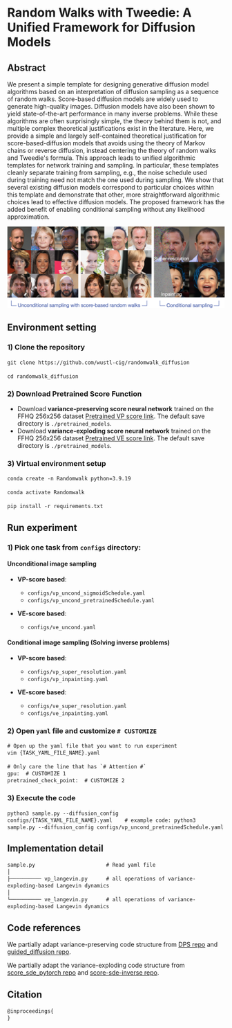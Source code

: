 # Random Walks with Tweedie: A Unified Framework for Diffusion Models

<!-- ![result-gif1](./figures/thumbnail.gif) -->
<!-- <img src="./figures/thumbnail.gif" autoplay="false" loop="false"> -->
<!--
![result-gif1](./figures/inpainting.gif)
![result-git2](./figures/super_resolution.gif)
-->

## Abstract
We present a simple template for designing generative diffusion model algorithms based on an interpretation of diffusion sampling as a sequence of random walks.
Score-based diffusion models are widely used to generate high-quality images.
Diffusion models have also been shown to yield state-of-the-art performance in many inverse problems.
While these algorithms are often surprisingly simple,
the theory behind them is not,
and multiple complex theoretical justifications exist in the literature.
Here,
we provide a simple and largely self-contained theoretical justification
for score-based-diffusion models
that avoids using the theory of Markov chains or reverse diffusion,
instead centering the theory of random walks and Tweedie's formula.
This approach leads to unified algorithmic templates for network training and sampling.
In particular, these templates cleanly separate training from sampling,
e.g., the noise schedule used during training need not match the one used during sampling.
We show that several existing diffusion models correspond to particular choices within this template
and demonstrate that other, more straightforward algorithmic choices
lead to effective diffusion models.
The proposed framework has the added benefit of enabling conditional sampling without any likelihood approximation.

![cover-img](./figures/cover.png)

## Environment setting

### 1) Clone the repository
```
git clone https://github.com/wustl-cig/randomwalk_diffusion

cd randomwalk_diffusion
```

### 2) Download Pretrained Score Function

- Download **variance-preserving score neural network** trained on the FFHQ 256x256 dataset [Pretrained VP score link](https://drive.google.com/drive/folders/1jElnRoFv7b31fG0v6pTSQkelbSX3xGZh). The default save directory is `./pretrained_models`.
- Download **variance-exploding score neural network** trained on the FFHQ 256x256 dataset [Pretrained VE score link](https://drive.google.com/drive/folders/1-2tUJ3tOU2AruyMYPB33x1aWVOQMSygM). The default save directory is `./pretrained_models`.


### 3) Virtual environment setup
```
conda create -n Randomwalk python=3.9.19

conda activate Randomwalk

pip install -r requirements.txt
```

## Run experiment

### 1) Pick one task from `configs` directory:

#### Unconditional image sampling

- **VP-score based**:
  - `configs/vp_uncond_sigmoidSchedule.yaml`
  - `configs/vp_uncond_pretrainedSchedule.yaml`

- **VE-score based**:
  - `configs/ve_uncond.yaml`

#### Conditional image sampling (Solving inverse problems)

- **VP-score based**:
  - `configs/vp_super_resolution.yaml`
  - `configs/vp_inpainting.yaml`

- **VE-score based**:
  - `configs/ve_super_resolution.yaml`
  - `configs/ve_inpainting.yaml`


### 2) Open `yaml` file and customize `# CUSTOMIZE`

```
# Open up the yaml file that you want to run experiment
vim {TASK_YAML_FILE_NAME}.yaml

# Only care the line that has `# Attention #`
gpu:  # CUSTOMIZE 1
pretrained_check_point:  # CUSTOMIZE 2
```

### 3) Execute the code
```
python3 sample.py --diffusion_config configs/{TASK_YAML_FILE_NAME}.yaml    # example code: python3 sample.py --diffusion_config configs/vp_uncond_pretrainedSchedule.yaml
```

## Implementation detail

```
sample.py                       # Read yaml file
│   
├────────── vp_langevin.py      # all operations of variance-exploding-based Langevin dynamics
│   
└────────── ve_langevin.py      # all operations of variance-exploding-based Langevin dynamics
```

<!--
## Implementation detail

- **`sample.py`**: This Python file reads the user's task configuration file path and performs the necessary setup for the desired experiment.

- **`guided_diffusion/gaussian_diffusion.py`**: This file is where all VP-related computations are done. Please check out function `vp_langevin_sampling`.

- **`score_sde_inverse/score_inverse/sampling/ve_sampler.py`**: This file is where all VE-related computations are done. Please check out function `ve_langevin_sampling` and `ve_sampler` for implementation detail.
-->

## Code references

We partially adapt variance-preserving code structure from [DPS repo](https://github.com/DPS2022/diffusion-posterior-sampling?tab=readme-ov-file) and [guided_diffusion repo](https://github.com/openai/guided-diffusion).

We partially adapt the variance-exploding code structure from [score_sde_pytorch repo](https://github.com/yang-song/score_sde_pytorch) and [score-sde-inverse repo](https://github.com/andylolu2/score-sde-inverse).

## Citation

```
@inproceedings{
}
```

